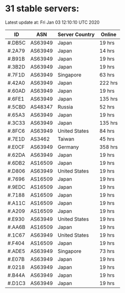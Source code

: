 # 31 stable servers:

Latest update at: Fri Jan 03 12:10:10 UTC 2020

| ID | ASN | Server Country | Online |
| -- | --- | -------------- | ------ |
| #.DB5C | AS63949 | Japan | 19 hrs |
| #.2A79 | AS63949 | Japan | 14 hrs |
| #.B91B | AS63949 | Japan | 19 hrs |
| #.3B2D | AS63949 | Japan | 19 hrs |
| #.7F1D | AS63949 | Singapore | 63 hrs |
| #.42A0 | AS63949 | Japan | 222 hrs |
| #.60AD | AS63949 | Japan | 19 hrs |
| #.6FE1 | AS63949 | Japan | 135 hrs |
| #.5CBD | AS48347 | Russia | 52 hrs |
| #.65A3 | AS63949 | Japan | 19 hrs |
| #.3C33 | AS63949 | Japan | 135 hrs |
| #.8FC6 | AS63949 | United States | 84 hrs |
| #.7E1D | AS3462 | Taiwan | 45 hrs |
| #.E0CF | AS63949 | Germany | 358 hrs |
| #.62DA | AS63949 | Japan | 19 hrs |
| #.6DB2 | AS16509 | Japan | 19 hrs |
| #.D806 | AS63949 | United States | 19 hrs |
| #.7696 | AS16509 | Japan | 19 hrs |
| #.9EDC | AS16509 | Japan | 19 hrs |
| #.7188 | AS16509 | Japan | 19 hrs |
| #.A11C | AS16509 | Japan | 19 hrs |
| #.A209 | AS16509 | Japan | 19 hrs |
| #.E930 | AS63949 | United States | 19 hrs |
| #.AA6B | AS16509 | Japan | 19 hrs |
| #.1C67 | AS63949 | United States | 19 hrs |
| #.F404 | AS16509 | Japan | 19 hrs |
| #.ADE5 | AS63949 | Singapore | 73 hrs |
| #.E07B | AS63949 | Japan | 19 hrs |
| #.0218 | AS63949 | Japan | 19 hrs |
| #.B44A | AS63949 | Japan | 19 hrs |
| #.D1C3 | AS63949 | Japan | 19 hrs |

